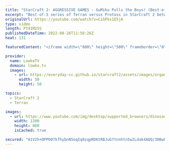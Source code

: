```yaml
---
title: "StarCraft 2: AGGRESSIVE GAMES - GuMiho Pulls the Boys! (Best-of-5)"
excerpt: "Best-of-5 series of Terran versus Protoss in StarCraft 2 between GuMiho and Neeb. Gumi has been played a pretty aggressive and cheesy playstyle lately, and it's in full effect against the American Protoss player Neeb.  Support my work on Patreon: https://www.patreon.com/lowkotv Become a YouTube member:"
originalUrl: https://youtube.com/watch?v=CiGPks1E5jA
type: video
length: PT41M25S
publishedDateTime: 2022-08-26T11:56:26Z
heat: 131

featuredContent: "<iframe width=\"800\" height=\"500\" frameborder=\"0\" src=\"https://www.youtube.com/embed/CiGPks1E5jA\" allow=\"accelerometer; autoplay; encrypted-media; gyroscope; picture-in-picture\" allowfullscreen></iframe>"

provider:
  name: LowkoTV
  domain: lowko.tv
  images:
    - url: https://everyday-cc.github.io/starcraft2/assets/images/organizations/lowko.tv-50x50.jpg
      width: 50
      height: 50

topics:
  - StarCraft 2
  - Terran

images:
  - url: https://www.youtube.com/img/desktop/supported_browsers/dinosaur.png
    width: 1200
    height: 800
    isCached: true

secured: "61V2h+OPPO07kfhybnN5oqIq8zqpRDKtRBJuG7tnnhtn5w2Ldak4AQQ/3DBwFAwbLZFs9ts7yIaDmrBw6I7p0Dtp94woic7RtOiyXxqoX0ptyj7ZKX8sX+xwCKljb/aOlTN/J1hEBm9rUSb7aD+p8SroY7DeqUyydR9Y1syhXfKgZ+tmPJPsi4GpMElrVORo1mzle2xU9sVb+ZYvraPpcxQs//CFKaAYN29CvwBz9x+7qTxGj8FLQic2I74/i/6zmmDl1lB5qPx/W2YZU5zFrDm6whbWqIRZ0MHLTHdN01w6vTN1uzQRa9x7wRraTLYyb2oqtZXLEPQ297FAm0FFlCCwQKgPtOBWlznp4uiUbV0f8Sw43qyoUzAWT8fkzDMgugjdbMdJDh3lt+FKvLz+mjUudnQ9Smwht7Pa+I0uWJ0=;5FSXXL2ugJbty+rwEFUFKg=="
---
```


